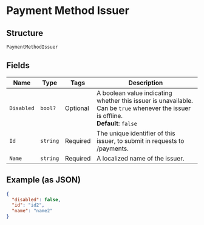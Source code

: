 
# Payment Method Issuer

## Structure

`PaymentMethodIssuer`

## Fields

| Name | Type | Tags | Description |
|  --- | --- | --- | --- |
| `Disabled` | `bool?` | Optional | A boolean value indicating whether this issuer is unavailable. Can be `true` whenever the issuer is offline.<br>**Default**: `false` |
| `Id` | `string` | Required | The unique identifier of this issuer, to submit in requests to /payments. |
| `Name` | `string` | Required | A localized name of the issuer. |

## Example (as JSON)

```json
{
  "disabled": false,
  "id": "id2",
  "name": "name2"
}
```

